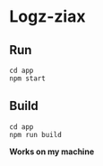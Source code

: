 # Logz-ziax

## Run

````
cd app
npm start
````

## Build


````
cd app
npm run build
````

__Works on my machine__